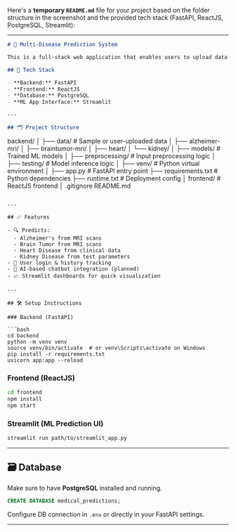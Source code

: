 Here's a **temporary `README.md`** file for your project based on the folder structure in the screenshot and the provided tech stack (FastAPI, ReactJS, PostgreSQL, Streamlit):

---

```markdown
# 🧠 Multi-Disease Prediction System

This is a full-stack web application that enables users to upload data (images or form inputs) and receive predictions for various medical conditions using machine learning models.

## 🚀 Tech Stack

- **Backend:** FastAPI
- **Frontend:** ReactJS
- **Database:** PostgreSQL
- **ML App Interface:** Streamlit

---

## 🗂️ Project Structure
```

backend/
│
├── data/ # Sample or user-uploaded data
│ ├── alzheimer-mri/
│ ├── braintumor-mri/
│ ├── heart/
│ └── kidney/
│
├── models/ # Trained ML models
│
├── preprocessing/ # Input preprocessing logic
│
├── testing/ # Model inference logic
│
├── venv/ # Python virtual environment
│
├── app.py # FastAPI entry point
├── requirements.txt # Python dependencies
├── runtime.txt # Deployment config
│
frontend/ # ReactJS frontend
│
.gitignore
README.md

````

---

## ✅ Features

- 🔍 Predicts:
  - Alzheimer's from MRI scans
  - Brain Tumor from MRI scans
  - Heart Disease from clinical data
  - Kidney Disease from test parameters
- 🔐 User login & history tracking
- 🧠 AI-based chatbot integration (planned)
- 📈 Streamlit dashboards for quick visualization

---

## 🛠️ Setup Instructions

### Backend (FastAPI)

```bash
cd backend
python -m venv venv
source venv/bin/activate  # or venv\Scripts\activate on Windows
pip install -r requirements.txt
uvicorn app:app --reload
````

### Frontend (ReactJS)

```bash
cd frontend
npm install
npm start
```

### Streamlit (ML Prediction UI)

```bash
streamlit run path/to/streamlit_app.py
```

---

## 🗃️ Database

Make sure to have **PostgreSQL** installed and running.

```sql
CREATE DATABASE medical_predictions;
```

Configure DB connection in `.env` or directly in your FastAPI settings.

---
